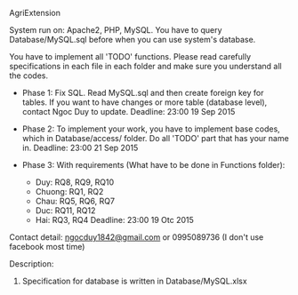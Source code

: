 AgriExtension

System run on: Apache2, PHP, MySQL. You have to query Database/MySQL.sql before when you 
can use system's database. 

You have to implement all 'TODO' functions. Please read carefully specifications in each 
file in each folder and make sure you understand all the codes.

* Phase 1: Fix SQL. Read MySQL.sql and then create foreign key for tables. If you want to 
have changes or more table (database level), contact Ngoc Duy to update.
Deadline: 23:00 19 Sep 2015

* Phase 2:
To implement your work, you have to implement base codes, which in Database/access/ folder.
Do all 'TODO' part that has your name in.
Deadline: 23:00 21 Sep 2015

* Phase 3:
With requirements (What have to be done in Functions folder):
	- Duy: RQ8, RQ9, RQ10
	- Chuong: RQ1, RQ2
	- Chau: RQ5, RQ6, RQ7
	- Duc: RQ11, RQ12
	- Hai: RQ3, RQ4
Deadline: 23:00 19 Otc 2015

Contact detail: ngocduy1842@gmail.com or 0995089736 (I don't use facebook most time)

Description:
1. Specification for database is written in Database/MySQL.xlsx
